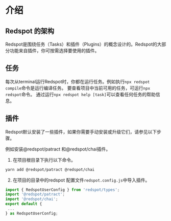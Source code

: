 # 介绍

## Redspot 的架构

Redspot是围绕任务（Tasks）和插件（Plugins）的概念设计的。Redspot的大部分功能来自插件，你可按需选择要使用的插件。

## 任务

每次从terminal运行Redspot时，你都在运行任务。例如执行`npx redspot compile`命令是运行编译任务。 要查看项目中当前可用的任务，可运行`npx redspot`命令。 通过运行`npx redspot help [task]`可以查看任何任务的帮助信息。

## 插件

Redspot默认安装了一些插件，如果你需要手动安装或升级它们，请参见以下步骤。

例如安装@redspot/patract 和@redspot/chai插件。

1. 在项目根目录下执行以下命令。
```bash
yarn add @redspot/patract @redspot/chai
```
2. 在项目的目录中的redspot 配置文件`redspot.config.js`中导入插件。
```typescript
import { RedspotUserConfig } from 'redspot/types';
import '@redspot/patract';
import '@redspot/chai';
export default {
 ...
} as RedspotUserConfig;
```



